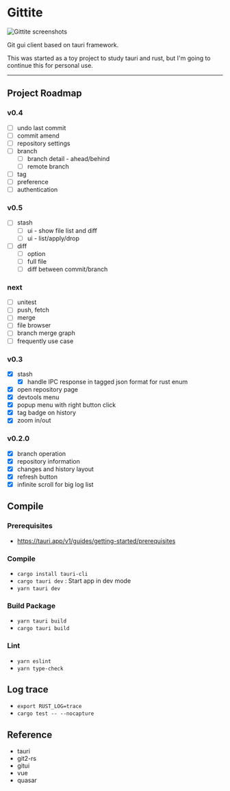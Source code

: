 # Gittite

![Gittite screenshots](./screenshot/gittite.png)

Git gui client based on tauri framework.

This was started as a toy project to study tauri and rust,
but I'm going to continue this for personal use.

---

## Project Roadmap

### v0.4

- [ ] undo last commit
- [ ] commit amend
- [ ] repository settings
- [ ] branch
  - [ ] branch detail - ahead/behind
  - [ ] remote branch
- [ ] tag
- [ ] preference
- [ ] authentication

### v0.5
- [ ] stash
  - [ ] ui - show file list and diff
  - [ ] ui - list/apply/drop 
- [ ] diff
  - [ ] option
  - [ ] full file
  - [ ] diff between commit/branch

### next

- [ ] unitest
- [ ] push, fetch
- [ ] merge
- [ ] file browser
- [ ] branch merge graph
- [ ] frequently use case

### v0.3

- [x] stash
  - [x] handle IPC response in tagged json format for rust enum 
- [x] open repository page
- [x] devtools menu
- [x] popup menu with right button click
- [x] tag badge on history
- [x] zoom in/out

### v0.2.0

- [x] branch operation
- [x] repository information
- [x] changes and history layout
- [x] refresh button
- [x] infinite scroll for big log list

## Compile

### Prerequisites

- https://tauri.app/v1/guides/getting-started/prerequisites

### Compile

- `cargo install tauri-cli`
- `cargo tauri dev` : Start app in dev mode
- `yarn tauri dev`

### Build Package

- `yarn tauri build`
- `cargo tauri build`

### Lint

- `yarn eslint`
- `yarn type-check`

## Log trace

- `export RUST_LOG=trace`
- `cargo test -- --nocapture`

## Reference

- tauri
- git2-rs
- gitui
- vue
- quasar
